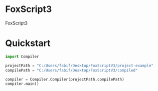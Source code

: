 # FoxScript3
FoxScript3

# Quickstart

```python
import Compiler

projectPath = "C:/Users/fabif/Desktop/FoxScriptV3/project-example"
compilePath = "C:/Users/fabif/Desktop/FoxScriptV3/compiled"

compiler = Compiler.Compiler(projectPath,compilePath)
compiler.main()
```
